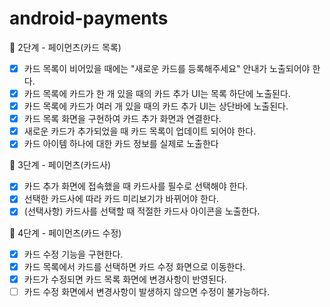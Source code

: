 # android-payments

🚀 2단계 - 페이먼츠(카드 목록)

- [x] 카드 목록이 비어있을 때에는 "새로운 카드를 등록해주세요" 안내가 노출되어야 한다.
- [x] 카드 목록에 카드가 한 개 있을 때의 카드 추가 UI는 목록 하단에 노출된다.
- [x] 카드 목록에 카드가 여러 개 있을 때의 카드 추가 UI는 상단바에 노출된다.
- [x] 카드 목록 화면을 구현하여 카드 추가 화면과 연결한다.
- [x] 새로운 카드가 추가되었을 때 카드 목록이 업데이트 되어야 한다.
- [x] 카드 아이템 하나에 대한 카드 정보를 실제로 노출한다

🚀 3단계 - 페이먼츠(카드사)

- [x] 카드 추가 화면에 접속했을 때 카드사를 필수로 선택해야 한다.
- [x] 선택한 카드사에 따라 카드 미리보기가 바뀌어야 한다.
- [x] (선택사항) 카드사를 선택할 때 적절한 카드사 아이콘을 노출한다.

🚀 4단계 - 페이먼츠(카드 수정)

- [x] 카드 수정 기능을 구현한다.
- [x] 카드 목록에서 카드를 선택하면 카드 수정 화면으로 이동한다.
- [x] 카드가 수정되면 카드 목록 화면에 변경사항이 반영된다.
- [ ] 카드 수정 화면에서 변경사항이 발생하지 않으면 수정이 불가능하다.

